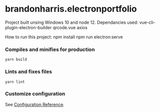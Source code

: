 # brandonharris.electronportfolio

Project built unsing Windows 10 and node 12.
Dependancies used:
    vue-cli-plugin-electron-builder
    qrcode.vue
    axios

How to run this project:
    npm install
    npm run electron:serve

### Compiles and minifies for production
```
yarn build
```

### Lints and fixes files
```
yarn lint
```

### Customize configuration
See [Configuration Reference](https://cli.vuejs.org/config/).
